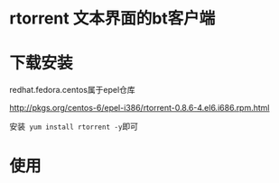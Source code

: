 # rtorrent 文本界面的bt客户端

# 下载安装
redhat.fedora.centos属于epel仓库 

http://pkgs.org/centos-6/epel-i386/rtorrent-0.8.6-4.el6.i686.rpm.html

安装` yum install rtorrent -y`即可

# 使用
